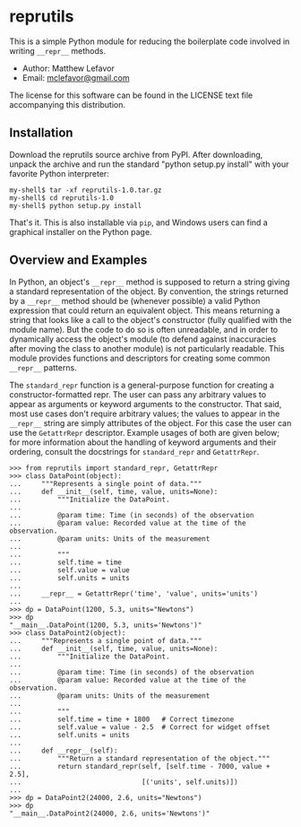 reprutils
=========

This is a simple Python module for reducing the boilerplate code
involved in writing `__repr__` methods.

* Author: Matthew Lefavor
* Email:  mclefavor@gmail.com

The license for this software can be found in the LICENSE text file
accompanying this distribution.

Installation
------------

Download the reprutils source archive from PyPI. After downloading,
unpack the archive and run the standard "python setup.py install" with
your favorite Python interpreter:

    my-shell$ tar -xf reprutils-1.0.tar.gz
    my-shell$ cd reprutils-1.0
    my-shell$ python setup.py install

That's it. This is also installable via `pip`, and Windows users can find
a graphical installer on the Python page.

Overview and Examples
---------------------

In Python, an object's `__repr__` method is supposed to return a string
giving a standard representation of the object. By convention, the
strings returned by a `__repr__` method should be (whenever possible) a
valid Python expression that could return an equivalent object. This
means returning a string that looks like a call to the object's
constructor (fully qualified with the module name). But the code to do
so is often unreadable, and in order to dynamically access the object's
module (to defend against inaccuracies after moving the class to another
module) is not particularly readable. This module provides functions and
descriptors for creating some common `__repr__` patterns.

The `standard_repr` function is a general-purpose function for creating
a constructor-formatted repr. The user can pass any arbitrary values
to appear as arguments or keyword arguments to the constructor. That
said, most use cases don't require arbitrary values; the values to
appear in the `__repr__` string are simply attributes of the object. For
this case the user can use the `GetattrRepr` descriptor. Example usages
of both are given below; for more information about the handling of
keyword arguments and their ordering, consult the docstrings for
`standard_repr` and `GetattrRepr`.

    >>> from reprutils import standard_repr, GetattrRepr
    >>> class DataPoint(object):
    ...     """Represents a single point of data."""
    ...     def __init__(self, time, value, units=None):
    ...         """Initialize the DataPoint.
    ...
    ...         @param time: Time (in seconds) of the observation
    ...         @param value: Recorded value at the time of the observation.
    ...         @param units: Units of the measurement
    ...
    ...         """
    ...         self.time = time
    ...         self.value = value
    ...         self.units = units
    ...
    ...     __repr__ = GetattrRepr('time', 'value', units='units')
    ...
    >>> dp = DataPoint(1200, 5.3, units="Newtons")
    >>> dp
    "__main__.DataPoint(1200, 5.3, units='Newtons')"
    >>> class DataPoint2(object):
    ...     """Represents a single point of data."""
    ...     def __init__(self, time, value, units=None):
    ...         """Initialize the DataPoint.
    ...
    ...         @param time: Time (in seconds) of the observation
    ...         @param value: Recorded value at the time of the observation.
    ...         @param units: Units of the measurement
    ...
    ...         """
    ...         self.time = time + 1800   # Correct timezone
    ...         self.value = value - 2.5  # Correct for widget offset
    ...         self.units = units
    ...
    ...     def __repr__(self):
    ...         """Return a standard representation of the object."""
    ...         return standard_repr(self, [self.time - 7000, value + 2.5],
    ...                              [('units', self.units)])
    ...
    >>> dp = DataPoint2(24000, 2.6, units="Newtons")
    >>> dp
    "__main__.DataPoint2(24000, 2.6, units='Newtons')"

